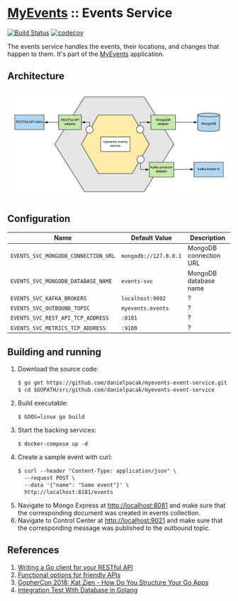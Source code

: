 # [MyEvents](https://github.com/danielpacak/myevents) :: Events Service

[![Build Status](https://travis-ci.org/danielpacak/myevents-events-service.svg?branch=master)](https://travis-ci.org/danielpacak/myevents-events-service)
[![codecov](https://codecov.io/gh/danielpacak/myevents-events-service/branch/master/graph/badge.svg)](https://codecov.io/gh/danielpacak/myevents-events-service)

The events service handles the events, their locations, and changes that happen to them.
It's part of the [MyEvents](https://github.com/danielpacak/myevents) application.

## Architecture

![Architecture](docs/architecture.png)

## Configuration

| Name                                | Default Value         | Description            |
|-------------------------------------|-----------------------|------------------------|
| `EVENTS_SVC_MONGODB_CONNECTION_URL` | `mongodb://127.0.0.1` | MongoDB connection URL |
| `EVENTS_SVC_MONGODB_DATABASE_NAME`  | `events-svc`          | MongoDB database name  |
| `EVENTS_SVC_KAFKA_BROKERS`          | `localhost:9092`      | ? |
| `EVENTS_SVC_OUTBOUND_TOPIC`         | `myevents.events`     | ? |
| `EVENTS_SVC_REST_API_TCP_ADDRESS`   | `:8181`               | ? |
| `EVENTS_SVC_METRICS_TCP_ADDRESS`    | `:9100`               | ? |

## Building and running

1. Download the source code:
   ```
   $ go get https://github.com/danielpacak/myevents-event-service.git
   $ cd $GOPATH/src/github.com/danielpacak/myevents-event-service
   ```
2. Build executable:
   ```
   $ GOOS=linux go build
   ```
3. Start the backing services:
   ```
   $ docker-compose up -d
   ```
4. Create a sample event with curl:
   ```
   $ curl --header "Content-Type: application/json" \
     --request POST \
     --data '{"name": "Some event"}' \
     http://localhost:8181/events
   ```
5. Navigate to Mongo Express at [http://localhost:8081](http://localhost:8081) and make sure
   that the corresponding document was created in events collection.
6. Navigate to Control Center at [http://localhost:9021](http://localhost:9021) and make sure
   that the corresponding message was published to the outbound topic.

## References

1. [Writing a Go client for your RESTful API](https://medium.com/@marcus.olsson/writing-a-go-client-for-your-restful-api-c193a2f4998c)
2. [Functional options for friendly APIs](https://dave.cheney.net/2014/10/17/functional-options-for-friendly-apis)
3. [GopherCon 2018: Kat Zien - How Do You Structure Your Go Apps](https://www.youtube.com/watch?v=oL6JBUk6tj0)
4. [Integration Test With Database in Golang](https://hackernoon.com/integration-test-with-database-in-golang-355dc123fdc9)
